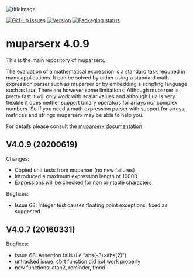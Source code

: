 ![titleimage](http://beltoforion.de/en/muparserx/images/muparserx.jpg)

[![GitHub issues](https://img.shields.io/github/issues/beltoforion/muparserx.svg?maxAge=360)](https://github.com/beltoforion/muparserx/issues)
[![Version](https://img.shields.io/github/release/beltoforion/muparserx.svg?maxAge=360)](https://github.com/beltoforion/muparserx/blob/master/CHANGELOG)
[![Packaging status](https://repology.org/badge/tiny-repos/muparserx.svg)](https://repology.org/project/muparserx/versions)
<!-- [![License](https://img.shields.io/github/license/beltoforion/muparserx.svg?maxAge=360000)](https://github.com/beltoforion/muparserx/blob/master/License.md) -->

muparserx 4.0.9
===========================

This is the main repository of muparserx. 

The evaluation of a mathematical expression is a standard task required in many applications. It can be solved by either using a standard math expression parser such as muparser or by embedding a scripting language such as Lua. There are however some limitations: Although muparser is pretty fast it will only work with scalar values and although Lua is very flexible it does neither support binary operators for arrays nor complex numbers. So if you need a math expression parser with support for arrays, matrices and strings muparserx may be able to help you.

For details please consult the [muparserx documentation](https://beltoforion.de/article.php?a=muparserx)

V4.0.9 (20200619)
-----------------
Changes:
  - Copied unit tests from muparser (no new failures)
  - Introduced a maximum expression length of 10000
  - Expressions will be checked for non printable characters
  
Bugfixes:
  - Issue 68: 	Integer test causes floating point exceptions; fixed as suggested

V4.0.7 (20160331)
-----------------
Bugfixes:
  - Issue 68: 	Assertion fails (i.e "abs(-3)>abs(2)")
  - untracked issue: cbrt function did not work properly
  - new functions: atan2, reminder, fmod


